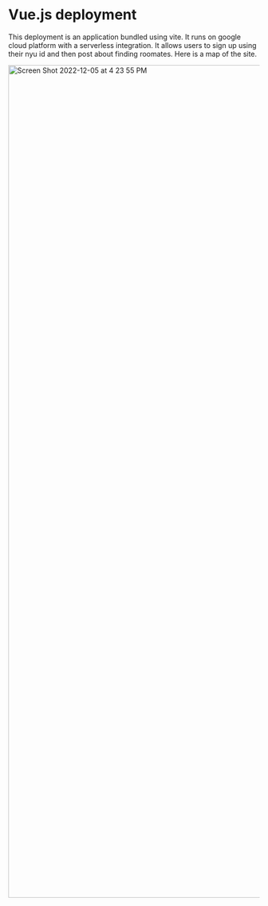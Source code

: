 # Vue.js deployment

This deployment is an application bundled using vite. It runs on google cloud platform with a serverless integration. It allows users to sign up using their nyu id and then post about finding roomates. Here is a map of the site.

<img width="1666" alt="Screen Shot 2022-12-05 at 4 23 55 PM" src="https://user-images.githubusercontent.com/91580726/206283355-5700de6b-394f-4e51-aa17-542ad5c0aace.png">
